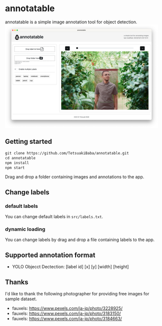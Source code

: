 # annotatable
annotatable is a simple image annotation tool for object detection.
![teaser](teaser.png)

## Getting started
```
git clone https://github.com/TetsuakiBaba/annotatable.git
cd annotatable
npm install
npm start
```
Drag and drop a folder containing images and annotations to the app.

## Change labels

### default labels
You can change default labels in `src/labels.txt`.

### dynamic loading
You can change labels by drag and drop a file containing labels to the app.

## Supported annotation format
 * YOLO Objecct Dectection: [label id] [x] [y] [width] [height]

## Thanks
I'd like to thank the following photographer for providing free images for sample dataset.
 * fauxels: https://www.pexels.com/ja-jp/photo/3228925/
 * fauxels: https://www.pexels.com/ja-jp/photo/3183150/
 * fauxels: https://www.pexels.com/ja-jp/photo/3184663/